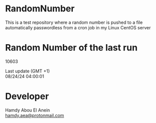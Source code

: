 # RandomNumber    
This is a test repository where a random number is pushed to a file automatically passwordless from a cron job in my Linux CentOS server    
# Random Number of the last run   
10603
      
Last update (GMT +1)    
08/24/24 04:00:01
# Developer    
Hamdy Abou El Anein   
hamdy.aea@protonmail.com
